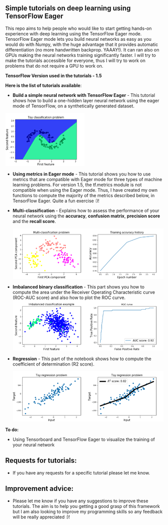 ## Simple tutorials on deep learning using TensorFlow Eager

This repo aims to help people who would like to start getting hands-on experience with deep learning using the TensorFlow Eager mode. TensorFlow Eager mode lets you build neural networks as easy as you would do with Numpy, with the huge advantage that it provides automatic differentiation (no more handwritten backprop. YAAAY!). It can ran also on GPUs making the neural networks training significantly faster.
I will try to make the tutorials accessible for everyone, thus I will try to work on problems that do not require a GPU to work on.

**TensorFlow Version used in the tutorials - 1.5**

**Here is the list of tutorials available**:
* **Build a simple neural network with TensorFlow Eager** - This tutorial shows how to build a one-hidden layer neural network using the eager mode of TensorFlow, on a synthetically generated dataset.
<img src="tutorials_graphics/01_tutorial_picture.png" width="50%"/>

* **Using metrics in Eager mode** - This tutorial shows you how to use metrics
that are compatible with Eager mode for three types of machine learning problems. For version 1.5, the tf.metrics module is not compatible when using the Eager mode. Thus, I have created my own functions to compute the majority of the metrics described below, in TensorFlow Eager. Quite a fun exercise :)!

 * **Multi-classification** - Explains how to assess the performance of your neural
 network using the **accuracy**, **confusion matrix**, **precision score** and the **recall score**.

    <img src="tutorials_graphics/02_multiclassification.png" width="50%"/><img src="tutorials_graphics/02_accuracy.png" width="50%"/>

 * **Imbalanced binary classification** - This part shows you how to compute the
 area under the Receiver Operating Characteristic curve (ROC-AUC score) and also
 how to plot the ROC curve.
    <img src="tutorials_graphics/02_imbalanced_dataset.png" width="50%" left-margin="40px"/><img src="tutorials_graphics/02_imbalanced_roc_auc.png" width="50%" left-margin="40px"/>

 * **Regression** - This part of the notebook shows how to compute the coefficient of determination (R2 score).

    <img src="tutorials_graphics/02_regression.png" width="50%" left-margin="40px"/><img src="tutorials_graphics/02_r2_score.png" width="50%" left-margin="40px"/>

**To do:**
* Using Tensorboard and TensorFlow Eager to visualize the training of your neural network

Requests for tutorials:
----
* If you have any requests for a specific tutorial please let me know.

Improvement advice:
----
* Please let me know if you have any suggestions to improve these tutorials. The aim is to help you getting a good grasp of this framework but I am also looking to improve my programming skills so any feedback will be really appreciated :)!
